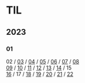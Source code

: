# TIL
## 2023
### 01
02 / [03](https://github.com/samjan29/TIL/blob/main/2023/01/03.md) / [04](https://github.com/samjan29/TIL/blob/main/2023/01/04.md) / [05](https://github.com/samjan29/TIL/blob/main/2023/01/05.md) / [06](https://github.com/samjan29/TIL/blob/main/2023/01/06.md) / [07](https://github.com/samjan29/TIL/blob/main/2023/01/07.md) / [08](https://github.com/samjan29/TIL/blob/main/2023/01/08.md)   
[09](https://github.com/samjan29/TIL/blob/main/2023/01/09.md) / [10](https://github.com/samjan29/TIL/blob/main/2023/01/10.md) / [11](https://github.com/samjan29/TIL/blob/main/2023/01/11.md) / [12](https://github.com/samjan29/TIL/blob/main/2023/01/12.md) / [13](https://github.com/samjan29/TIL/blob/main/2023/01/13.md) / [14](https://github.com/samjan29/TIL/blob/main/2023/01/14.md) / 15   
[16](https://github.com/samjan29/TIL/blob/main/2023/01/16.md) / 17 / [18](https://github.com/samjan29/TIL/blob/main/2023/01/18.md) / [19](https://github.com/samjan29/TIL/blob/main/2023/01/19.md) / [20](https://github.com/samjan29/TIL/blob/main/2023/01/20.md) / [21](https://github.com/samjan29/TIL/blob/main/2023/01/21.md) / [22](https://github.com/samjan29/TIL/blob/main/2023/01/22.md)   




